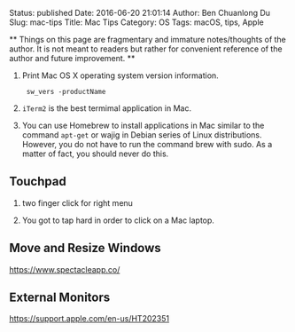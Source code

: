 Status: published
Date: 2016-06-20 21:01:14
Author: Ben Chuanlong Du
Slug: mac-tips
Title: Mac Tips
Category: OS
Tags: macOS, tips, Apple

**
Things on this page are
fragmentary and immature notes/thoughts of the author.
It is not meant to readers
but rather for convenient reference of the author and future improvement.
**

1. Print Mac OS X operating system version information.

        sw_vers -productName


2. `iTerm2` is the best termimal application in Mac. 

3. You can use Homebrew to install applications in Mac
    similar to the command `apt-get` or wajig in Debian series of Linux distributions.
    However, you do not have to run the command brew with sudo.
    As a matter of fact, 
    you should never do this. 

## Touchpad

1. two finger click for right menu

2. You got to tap hard in order to click on a Mac laptop.

## Move and Resize Windows

https://www.spectacleapp.co/

## External Monitors

https://support.apple.com/en-us/HT202351

